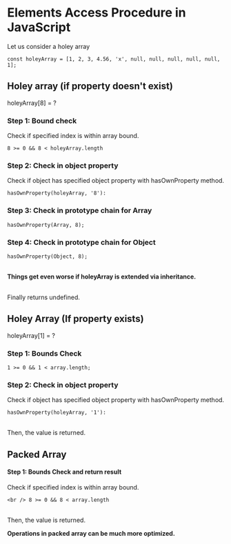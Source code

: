 # Elements Access Procedure in JavaScript
Let us consider a holey array <br />
```
const holeyArray = [1, 2, 3, 4.56, 'x', null, null, null, null, null, 1];
```

## Holey array (if property doesn't exist)
holeyArray[8] = ?

### Step 1: Bound check
Check if specified index is within array bound.
```
8 >= 0 && 8 < holeyArray.length
```

### Step 2: Check in object property
Check if object has specified object property with hasOwnProperty method.
<br />
```
hasOwnProperty(holeyArray, '8'):
```

### Step 3: Check in prototype chain for Array
```
hasOwnProperty(Array, 8);
```

### Step 4: Check in prototype chain for Object
```
hasOwnProperty(Object, 8);
```
<br />
<b>
Things get even worse if holeyArray is extended via inheritance.
</b>

<br /> Finally returns undefined.

## Holey Array (If property exists)
holeyArray[1] = ? 

### Step 1: Bounds Check 
```
1 >= 0 && 1 < array.length;
```

### Step 2: Check in object property
Check if object has specified object property with hasOwnProperty method.
<br />
```
hasOwnProperty(holeyArray, '1'):
```

<br /> Then, the value is returned.

## Packed Array
#### Step 1: Bounds Check and return result
Check if specified index is within array bound.
```
<br /> 8 >= 0 && 8 < array.length 
```

<br /> Then, the value is returned.
<br />

<b>Operations in packed array can be much more optimized.</b>
